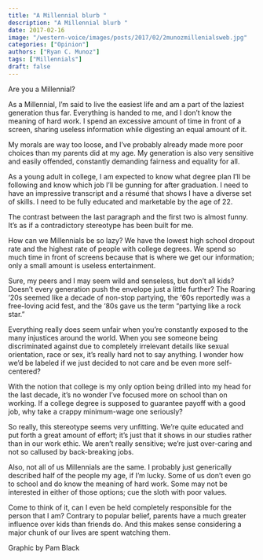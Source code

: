 ```yaml
---
title: "A Millennial blurb "
description: "A Millennial blurb "
date: 2017-02-16
image: "/western-voice/images/posts/2017/02/2munozmillenialsweb.jpg"
categories: ["Opinion"]
authors: ["Ryan C. Munoz"]
tags: ["Millennials"]
draft: false
---
```

Are you a Millennial?

As a Millennial, I’m said to live the easiest life and am a part of the laziest generation thus far. Everything is handed to me, and I don’t know the meaning of hard work. I spend an excessive amount of time in front of a screen, sharing useless information while digesting an equal amount of it.

My morals are way too loose, and I’ve probably already made more poor choices than my parents did at my age. My generation is also very sensitive and easily offended, constantly demanding fairness and equality for all.

As a young adult in college, I am expected to know what degree plan I’ll be following and know which job I’ll be gunning for after graduation. I need to have an impressive transcript and a résumé that shows I have a diverse set of skills. I need to be fully educated and marketable by the age of 22.

The contrast between the last paragraph and the first two is almost funny. It’s as if a contradictory stereotype has been built for me.

How can we Millennials be so lazy? We have the lowest high school dropout rate and the highest rate of people with college degrees. We spend so much time in front of screens because that is where we get our information; only a small amount is useless entertainment.

Sure, my peers and I may seem wild and senseless, but don’t all kids? Doesn’t every generation push the envelope just a little further? The Roaring ‘20s seemed like a decade of non-stop partying, the ‘60s reportedly was a free-loving acid fest, and the ‘80s gave us the term “partying like a rock star.”

Everything really does seem unfair when you’re constantly exposed to the many injustices around the world. When you see someone being discriminated against due to completely irrelevant details like sexual orientation, race or sex, it’s really hard not to say anything. I wonder how we’d be labeled if we just decided to not care and be even more self-centered?

With the notion that college is my only option being drilled into my head for the last decade, it’s no wonder I’ve focused more on school than on working. If a college degree is supposed to guarantee payoff with a good job, why take a crappy minimum-wage one seriously?

So really, this stereotype seems very unfitting. We’re quite educated and put forth a great amount of effort; it’s just that it shows in our studies rather than in our work ethic. We aren’t really sensitive; we’re just over-caring and not so callused by back-breaking jobs.

Also, not all of us Millennials are the same. I probably just generically described half of the people my age, if I’m lucky. Some of us don’t even go to school and do know the meaning of hard work. Some may not be interested in either of those options; cue the sloth with poor values.

Come to think of it, can I even be held completely responsible for the person that I am? Contrary to popular belief, parents have a much greater influence over kids than friends do. And this makes sense considering a major chunk of our lives are spent watching them.

Graphic by Pam Black